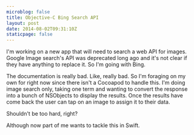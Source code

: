 ```yaml
---
microblog: false
title: Objective-C Bing Search API
layout: post
date: 2014-08-02T09:31:10Z
staticpage: false
---
```


I'm working on a new app that will need to search a web API for images. Google Image search's API was deprecated long ago and it's not clear if they have anything to replace it. So I'm going with Bing.

The documentation is really bad. Like, really bad. So I'm foraging on my own for right now since there isn't a Cocoapod to handle this. I'm doing image search only, taking one term and wanting to convert the response into a bunch of NSObjects to display the results. Once the results have come back the user can tap on an image to assign it to their data.

Shouldn't be too hard, right?

Although now part of me wants to tackle this in Swift.